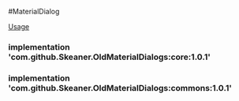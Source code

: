 #MaterialDialog

[Usage](https://github.com/afollestad/material-dialogs/blob/main/README_OLD.md)

### implementation 'com.github.Skeaner.OldMaterialDialogs:core:1.0.1'
### implementation 'com.github.Skeaner.OldMaterialDialogs:commons:1.0.1'
